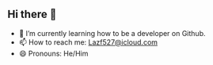 ## Hi there 👋

- 🌱 I’m currently learning how to be a developer on Github.
- 📫 How to reach me: Lazf527@icloud.com
- 😄 Pronouns: He/Him
